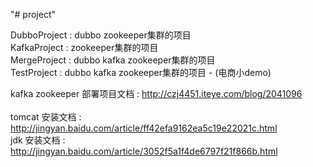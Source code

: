 "# project" 


DubboProject : dubbo zookeeper集群的项目					  </br>
KafkaProject : zookeeper集群的项目							  </br>
MergeProject : dubbo kafka zookeeper集群的项目                </br>
TestProject  : dubbo kafka zookeeper集群的项目 - (电商小demo) </br>


kafka zookeeper 部署项目文档 : http://czj4451.iteye.com/blog/2041096          		</br>           
tomcat 安装文档 : http://jingyan.baidu.com/article/ff42efa9162ea5c19e22021c.html	</br>
jdk    安装文档 : http://jingyan.baidu.com/article/3052f5a1f4de6797f21f866b.html	</br>